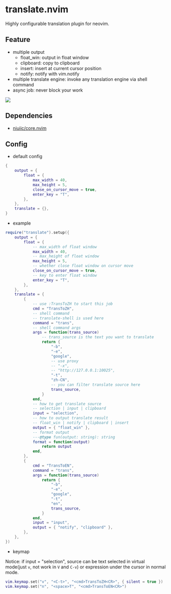 # translate.nvim

Highly configurable translation plugin for neovim.

## Feature

- multiple output
  - float_win: output in float window
  - clipboard: copy to clipboard
  - insert: insert at current cursor position
  - notify: notify with vim.notify
- multiple translate engine: invoke any translation engine via shell command
- async job: never block your work

<img src="https://github.com/niuiic/assets/blob/main/translate.nvim/usage.gif" />

## Dependencies

- [niuiic/core.nvim](https://github.com/niuiic/core.nvim)

## Config

- default config

```lua
{
	output = {
		float = {
			max_width = 40,
			max_height = 5,
			close_on_cursor_move = true,
			enter_key = "T",
		},
	},
	translate = {},
}
```

- example

```lua
require("translate").setup({
	output = {
		float = {
			-- max_width of float window
			max_width = 40,
			-- max_height of float window
			max_height = 5,
			-- whether close float window on cursor move
			close_on_cursor_move = true,
			-- key to enter float window
			enter_key = "T",
		},
	},
	translate = {
		{
			-- use :TransToZH to start this job
			cmd = "TransToZH",
			-- shell command
			-- translate-shell is used here
			command = "trans",
			-- shell command args
			args = function(trans_source)
				-- trans_source is the text you want to translate
				return {
					"-b",
					"-e",
					"google",
					-- use proxy
					-- "-x",
					-- "http://127.0.0.1:10025",
					"-t",
					"zh-CN",
					-- you can filter translate source here
					trans_source,
				}
			end,
			-- how to get translate source
			-- selection | input | clipboard
			input = "selection",
			-- how to output translate result
			-- float_win | notify | clipboard | insert
			output = { "float_win" },
			-- format output
			---@type fun(output: string): string
			format = function(output)
				return output
			end,
		},
		{
			cmd = "TransToEN",
			command = "trans",
			args = function(trans_source)
				return {
					"-b",
					"-e",
					"google",
					"-t",
					"en",
					trans_source,
				}
			end,
			input = "input",
			output = { "notify", "clipboard" },
		},
	},
})
```

- keymap

Notice: if input = "selection", source can be text selected in virtual mode(just `v`, not work in `V` and `C-v`) or expression under the cursor in normal mode.

```lua
vim.keymap.set("v", "<C-t>", "<cmd>TransToZH<CR>", { silent = true })
vim.keymap.set("n", "<space>T", "<cmd>TransToEN<CR>")
```
